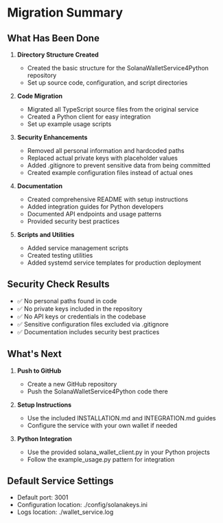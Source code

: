 # Migration Summary

## What Has Been Done

1. **Directory Structure Created**
   - Created the basic structure for the SolanaWalletService4Python repository
   - Set up source code, configuration, and script directories

2. **Code Migration**
   - Migrated all TypeScript source files from the original service
   - Created a Python client for easy integration
   - Set up example usage scripts

3. **Security Enhancements**
   - Removed all personal information and hardcoded paths
   - Replaced actual private keys with placeholder values
   - Added .gitignore to prevent sensitive data from being committed
   - Created example configuration files instead of actual ones

4. **Documentation**
   - Created comprehensive README with setup instructions
   - Added integration guides for Python developers
   - Documented API endpoints and usage patterns
   - Provided security best practices

5. **Scripts and Utilities**
   - Added service management scripts
   - Created testing utilities
   - Added systemd service templates for production deployment

## Security Check Results

- ✅ No personal paths found in code
- ✅ No private keys included in the repository
- ✅ No API keys or credentials in the codebase
- ✅ Sensitive configuration files excluded via .gitignore
- ✅ Documentation includes security best practices

## What's Next

1. **Push to GitHub**
   - Create a new GitHub repository
   - Push the SolanaWalletService4Python code there

2. **Setup Instructions**
   - Use the included INSTALLATION.md and INTEGRATION.md guides
   - Configure the service with your own wallet if needed

3. **Python Integration**
   - Use the provided solana_wallet_client.py in your Python projects
   - Follow the example_usage.py pattern for integration

## Default Service Settings

- Default port: 3001
- Configuration location: ./config/solanakeys.ini
- Logs location: ./wallet_service.log
